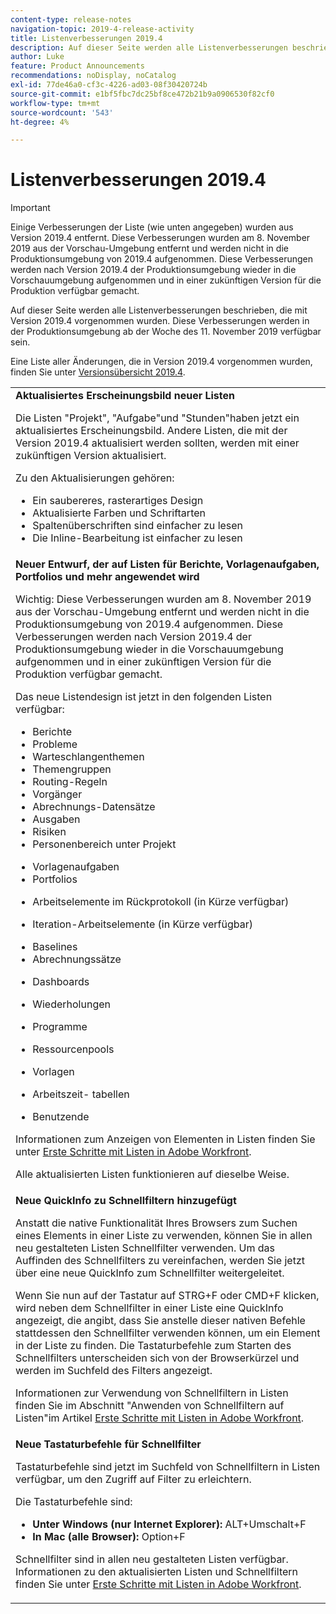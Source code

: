 ```yaml
---
content-type: release-notes
navigation-topic: 2019-4-release-activity
title: Listenverbesserungen 2019.4
description: Auf dieser Seite werden alle Listenverbesserungen beschrieben, die mit Version 2019.4 vorgenommen wurden. Diese Verbesserungen werden in der Produktionsumgebung ab der Woche des 11. November 2019 verfügbar sein.
author: Luke
feature: Product Announcements
recommendations: noDisplay, noCatalog
exl-id: 77de46a0-cf3c-4226-ad03-08f30420724b
source-git-commit: e1bf5fbc7dc25bf8ce472b21b9a0906530f82cf0
workflow-type: tm+mt
source-wordcount: '543'
ht-degree: 4%

---
```


# Listenverbesserungen 2019.4

>[!IMPORTANT]
>
>Einige Verbesserungen der Liste (wie unten angegeben) wurden aus Version 2019.4 entfernt. Diese Verbesserungen wurden am 8. November 2019 aus der Vorschau-Umgebung entfernt und werden nicht in die Produktionsumgebung von 2019.4 aufgenommen. Diese Verbesserungen werden nach Version 2019.4 der Produktionsumgebung wieder in die Vorschauumgebung aufgenommen und in einer zukünftigen Version für die Produktion verfügbar gemacht.

Auf dieser Seite werden alle Listenverbesserungen beschrieben, die mit Version 2019.4 vorgenommen wurden. Diese Verbesserungen werden in der Produktionsumgebung ab der Woche des 11. November 2019 verfügbar sein.

Eine Liste aller Änderungen, die in Version 2019.4 vorgenommen wurden, finden Sie unter [Versionsübersicht 2019.4](../../../../product-announcements/product-releases/quarterly-release-archive/2019.4-release-activity/2019-4-release-activity-overview.md).

<table style="table-layout:auto"> 
 <col> 
 <tbody> 
  <tr> 
   <td><strong>Aktualisiertes Erscheinungsbild neuer Listen</strong> <p>Die Listen "Projekt", "Aufgabe"und "Stunden"haben jetzt ein aktualisiertes Erscheinungsbild. Andere Listen, die mit der Version 2019.4 aktualisiert werden sollten, werden mit einer zukünftigen Version aktualisiert.</p> <p>Zu den Aktualisierungen gehören:</p> 
    <ul> 
     <li>Ein saubereres, rasterartiges Design</li> 
     <li>Aktualisierte Farben und Schriftarten</li> 
     <li>Spaltenüberschriften sind einfacher zu lesen</li> 
     <li>Die Inline-Bearbeitung ist einfacher zu lesen</li> 
    </ul> </td> 
  </tr> 
  <tr> 
   <td><strong>Neuer Entwurf, der auf Listen für Berichte, Vorlagenaufgaben, Portfolios und mehr angewendet wird</strong> <p>Wichtig: Diese Verbesserungen wurden am 8. November 2019 aus der Vorschau-Umgebung entfernt und werden nicht in die Produktionsumgebung von 2019.4 aufgenommen. Diese Verbesserungen werden nach Version 2019.4 der Produktionsumgebung wieder in die Vorschauumgebung aufgenommen und in einer zukünftigen Version für die Produktion verfügbar gemacht.</p> <p>Das neue Listendesign ist jetzt in den folgenden Listen verfügbar:</p> 
    <ul> 
     <li>Berichte </li> 
     <li>Probleme</li> 
     <li>Warteschlangenthemen </li> 
     <li>Themengruppen </li> 
     <li>Routing-Regeln </li> 
     <li>Vorgänger </li> 
     <li>Abrechnungs-Datensätze </li> 
     <li>Ausgaben </li> 
     <li>Risiken </li> 
     <li>Personenbereich unter Projekt </li> 
    </ul> 
    <ul> 
     <li>Vorlagenaufgaben </li> 
     <li>Portfolios </li> 
     <li> <p>Arbeitselemente im Rückprotokoll (in Kürze verfügbar)</p> </li> 
     <li> <p>Iteration-Arbeitselemente (in Kürze verfügbar) </p> </li> 
     <li>Baselines </li> 
     <li>Abrechnungssätze </li> 
     <li> <p>Dashboards </p> </li> 
     <li> <p>Wiederholungen </p> </li> 
     <li> <p>Programme </p> </li> 
     <li> <p>Ressourcenpools </p> </li> 
     <li> <p>Vorlagen </p> </li> 
     <li> <p>Arbeitszeit- tabellen </p> </li> 
     <li> <p>Benutzende </p> </li> 
    </ul> <p>Informationen zum Anzeigen von Elementen in Listen finden Sie unter <a href="../../../../workfront-basics/navigate-workfront/use-lists/view-items-in-a-list.md" class="MCXref xref" xrefformat="{para}">Erste Schritte mit Listen in Adobe Workfront</a>.</p> <p>Alle aktualisierten Listen funktionieren auf dieselbe Weise. </p> </td> 
  </tr> 
  <tr> 
   <td> 
    <div> 
     <strong>Neue QuickInfo zu Schnellfiltern hinzugefügt</strong> 
     <p> Anstatt die native Funktionalität Ihres Browsers zum Suchen eines Elements in einer Liste zu verwenden, können Sie in allen neu gestalteten Listen Schnellfilter verwenden. Um das Auffinden des Schnellfilters zu vereinfachen, werden Sie jetzt über eine neue QuickInfo zum Schnellfilter weitergeleitet.</p> 
     <p>Wenn Sie nun auf der Tastatur auf STRG+F oder CMD+F klicken, wird neben dem Schnellfilter in einer Liste eine QuickInfo angezeigt, die angibt, dass Sie anstelle dieser nativen Befehle stattdessen den Schnellfilter verwenden können, um ein Element in der Liste zu finden. Die Tastaturbefehle zum Starten des Schnellfilters unterscheiden sich von der Browserkürzel und werden im Suchfeld des Filters angezeigt.</p> 
     <p>Informationen zur Verwendung von Schnellfiltern in Listen finden Sie im Abschnitt "Anwenden von Schnellfiltern auf Listen"im Artikel <a href="../../../../workfront-basics/navigate-workfront/use-lists/view-items-in-a-list.md" class="MCXref xref" xrefformat="{para}">Erste Schritte mit Listen in Adobe Workfront</a>.</p> 
    </div> </td> 
  </tr> 
  <tr> 
   <td> 
    <div> 
     <strong>Neue Tastaturbefehle für Schnellfilter</strong> 
     <p>Tastaturbefehle sind jetzt im Suchfeld von Schnellfiltern in Listen verfügbar, um den Zugriff auf Filter zu erleichtern. </p> 
     <p>Die Tastaturbefehle sind:</p> 
     <ul> 
      <li><strong>Unter Windows (nur Internet Explorer):</strong> ALT+Umschalt+F</li> 
      <li><strong>In Mac (alle Browser):</strong> Option+F</li> 
     </ul> 
     <p>Schnellfilter sind in allen neu gestalteten Listen verfügbar. Informationen zu den aktualisierten Listen und Schnellfiltern finden Sie unter <a href="../../../../workfront-basics/navigate-workfront/use-lists/view-items-in-a-list.md" class="MCXref xref" xrefformat="{para}">Erste Schritte mit Listen in Adobe Workfront</a>.</p>
    </div> </td> 
  </tr> 
 </tbody> 
</table>

